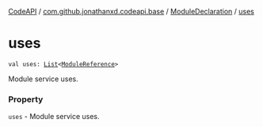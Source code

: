 [CodeAPI](../../index.md) / [com.github.jonathanxd.codeapi.base](../index.md) / [ModuleDeclaration](index.md) / [uses](.)

# uses

`val uses: `[`List`](https://kotlinlang.org/api/latest/jvm/stdlib/kotlin.collections/-list/index.html)`<`[`ModuleReference`](../-module-reference/index.md)`>`

Module service uses.

### Property

`uses` - Module service uses.